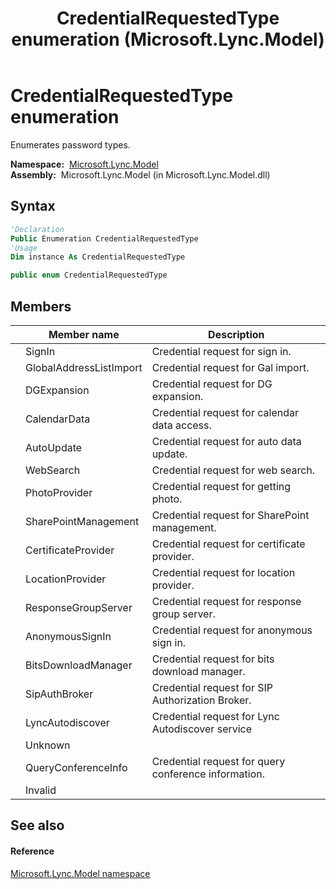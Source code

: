 ﻿---
title: CredentialRequestedType enumeration (Microsoft.Lync.Model)
TOCTitle: CredentialRequestedType enumeration
ms:assetid: T:Microsoft.Lync.Model.CredentialRequestedType_DI_3_UC_OCS14MrefLyncWPF
ms:mtpsurl: https://msdn.microsoft.com/en-us/library/microsoft.lync.model.credentialrequestedtype_di_3_uc_ocs14mreflyncwpf(v=office.15)
ms:contentKeyID: 48592381
ms.date: 07/28/2014
mtps_version: v=office.15
f1_keywords:
- Microsoft.Lync.Model.CredentialRequestedType.CalendarData
- Microsoft.Lync.Model.CredentialRequestedType.ResponseGroupServer
- Microsoft.Lync.Model.CredentialRequestedType.LocationProvider
- Microsoft.Lync.Model.CredentialRequestedType.Invalid
- Microsoft.Lync.Model.CredentialRequestedType.AutoUpdate
- Microsoft.Lync.Model.CredentialRequestedType.SignIn
- Microsoft.Lync.Model.CredentialRequestedType.AnonymousSignIn
- Microsoft.Lync.Model.CredentialRequestedType.Unknown
- Microsoft.Lync.Model.CredentialRequestedType.PhotoProvider
- Microsoft.Lync.Model.CredentialRequestedType.WebSearch
- Microsoft.Lync.Model.CredentialRequestedType
- Microsoft.Lync.Model.CredentialRequestedType.GlobalAddressListImport
- Microsoft.Lync.Model.CredentialRequestedType.BitsDownloadManager
- Microsoft.Lync.Model.CredentialRequestedType.SharePointManagement
- Microsoft.Lync.Model.CredentialRequestedType.CertificateProvider
- Microsoft.Lync.Model.CredentialRequestedType.DGExpansion
- Microsoft.Lync.Model.CredentialRequestedType.LyncAutodiscover
- Microsoft.Lync.Model.CredentialRequestedType.QueryConferenceInfo
- Microsoft.Lync.Model.CredentialRequestedType.SipAuthBroker
dev_langs:
- CSharp
- JScript
- VB
- other
---

# CredentialRequestedType enumeration

Enumerates password types.

**Namespace:**  [Microsoft.Lync.Model](microsoft-lync-model-namespace_2.md)  
**Assembly:**  Microsoft.Lync.Model (in Microsoft.Lync.Model.dll)

## Syntax

``` vb
'Declaration
Public Enumeration CredentialRequestedType
'Usage
Dim instance As CredentialRequestedType
```

``` csharp
public enum CredentialRequestedType
```

## Members

<table>
<thead>
<tr class="header">
<th></th>
<th>Member name</th>
<th>Description</th>
</tr>
</thead>
<tbody>
<tr class="odd">
<td></td>
<td>SignIn</td>
<td>Credential request for sign in.</td>
</tr>
<tr class="even">
<td></td>
<td>GlobalAddressListImport</td>
<td>Credential request for Gal import.</td>
</tr>
<tr class="odd">
<td></td>
<td>DGExpansion</td>
<td>Credential request for DG expansion.</td>
</tr>
<tr class="even">
<td></td>
<td>CalendarData</td>
<td>Credential request for calendar data access.</td>
</tr>
<tr class="odd">
<td></td>
<td>AutoUpdate</td>
<td>Credential request for auto data update.</td>
</tr>
<tr class="even">
<td></td>
<td>WebSearch</td>
<td>Credential request for web search.</td>
</tr>
<tr class="odd">
<td></td>
<td>PhotoProvider</td>
<td>Credential request for getting photo.</td>
</tr>
<tr class="even">
<td></td>
<td>SharePointManagement</td>
<td>Credential request for SharePoint management.</td>
</tr>
<tr class="odd">
<td></td>
<td>CertificateProvider</td>
<td>Credential request for certificate provider.</td>
</tr>
<tr class="even">
<td></td>
<td>LocationProvider</td>
<td>Credential request for location provider.</td>
</tr>
<tr class="odd">
<td></td>
<td>ResponseGroupServer</td>
<td>Credential request for response group server.</td>
</tr>
<tr class="even">
<td></td>
<td>AnonymousSignIn</td>
<td>Credential request for anonymous sign in.</td>
</tr>
<tr class="odd">
<td></td>
<td>BitsDownloadManager</td>
<td>Credential request for bits download manager.</td>
</tr>
<tr class="even">
<td></td>
<td>SipAuthBroker</td>
<td>Credential request for SIP Authorization Broker.</td>
</tr>
<tr class="odd">
<td></td>
<td>LyncAutodiscover</td>
<td>Credential request for Lync Autodiscover service</td>
</tr>
<tr class="even">
<td></td>
<td>Unknown</td>
<td></td>
</tr>
<tr class="odd">
<td></td>
<td>QueryConferenceInfo</td>
<td>Credential request for query conference information.</td>
</tr>
<tr class="even">
<td></td>
<td>Invalid</td>
<td></td>
</tr>
</tbody>
</table>


## See also

#### Reference

[Microsoft.Lync.Model namespace](microsoft-lync-model-namespace_2.md)

